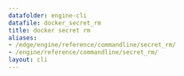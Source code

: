 ```yaml
---
datafolder: engine-cli
datafile: docker_secret_rm
title: docker secret rm
aliases:
- /edge/engine/reference/commandline/secret_rm/
- /engine/reference/commandline/secret_rm/
layout: cli
---
```


<!--
此页面是根据 Docker 源代码自动生成的。如果您想建议更改此处显示的文本，请在 GitHub 上的源代码仓库中打开一个工单或拉取请求：

https://github.com/docker/cli
-->
